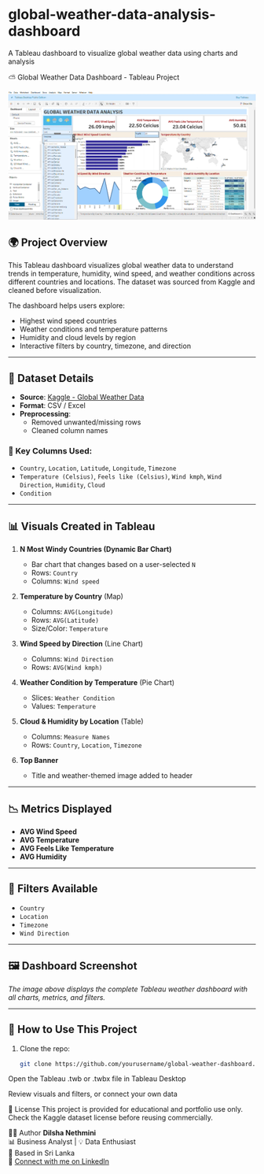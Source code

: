 # global-weather-data-analysis-dashboard
A Tableau dashboard to visualize global weather data using charts and analysis


⛅ Global Weather Data Dashboard - Tableau Project

![Dashboard Screenshot](./Dashboard.png.png)

## 🌍 Project Overview

This Tableau dashboard visualizes global weather data to understand trends in temperature, humidity, wind speed, and weather conditions across different countries and locations. The dataset was sourced from Kaggle and cleaned before visualization.

The dashboard helps users explore:
- Highest wind speed countries
- Weather conditions and temperature patterns
- Humidity and cloud levels by region
- Interactive filters by country, timezone, and direction

---

## 📁 Dataset Details

- **Source**: [Kaggle - Global Weather Data](https://www.kaggle.com/)
- **Format**: CSV / Excel
- **Preprocessing**: 
  - Removed unwanted/missing rows
  - Cleaned column names

### 🔑 Key Columns Used:
- `Country`, `Location`, `Latitude`, `Longitude`, `Timezone`
- `Temperature (Celsius)`, `Feels like (Celsius)`, `Wind kmph`, `Wind Direction`, `Humidity`, `Cloud`
- `Condition`

---

## 📊 Visuals Created in Tableau

1. **N Most Windy Countries (Dynamic Bar Chart)**
   - Bar chart that changes based on a user-selected `N`
   - Rows: `Country`
   - Columns: `Wind speed`

2. **Temperature by Country** (Map)
   - Columns: `AVG(Longitude)`
   - Rows: `AVG(Latitude)`
   - Size/Color: `Temperature`

3. **Wind Speed by Direction** (Line Chart)
   - Columns: `Wind Direction`
   - Rows: `AVG(Wind kmph)`

4. **Weather Condition by Temperature** (Pie Chart)
   - Slices: `Weather Condition`
   - Values: `Temperature`

5. **Cloud & Humidity by Location** (Table)
   - Columns: `Measure Names`
   - Rows: `Country`, `Location`, `Timezone`

6. **Top Banner**
   - Title and weather-themed image added to header

---

## 📉 Metrics Displayed

- **AVG Wind Speed**
- **AVG Temperature**
- **AVG Feels Like Temperature**
- **AVG Humidity**

---

## 🔎 Filters Available

- `Country`
- `Location`
- `Timezone`
- `Wind Direction`

---

## 🖼️ Dashboard Screenshot

_The image above displays the complete Tableau weather dashboard with all charts, metrics, and filters._

---

## 📌 How to Use This Project

1. Clone the repo:
   ```bash
   git clone https://github.com/yourusername/global-weather-dashboard.git
Open the Tableau .twb or .twbx file in Tableau Desktop

Review visuals and filters, or connect your own data

📄 License
This project is provided for educational and portfolio use only. Check the Kaggle dataset license before reusing commercially.

🙋‍♀️ Author
**Dilsha Nethmini**  
📊 Business Analyst | 💡 Data Enthusiast  
📍 Based in Sri Lanka  
🔗 [Connect with me on LinkedIn](www.linkedin.com/in/dilsha-de-silva-9554a6315)

